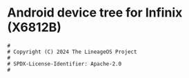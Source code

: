 # Android device tree for Infinix  (X6812B)

```
#
# Copyright (C) 2024 The LineageOS Project
#
# SPDX-License-Identifier: Apache-2.0
#
```
